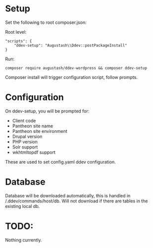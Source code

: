 # Setup

Set the following to root composer.json:

Root level:
```
"scripts": {
    "ddev-setup": "Augustash\\Ddev::postPackageInstall"
}
```

Run:
```
composer require augustash/ddev-wordpress && composer ddev-setup
```

Composer install will trigger configuration script, follow prompts.

# Configuration

On ddev-setup, you will be prompted for:
  - Client code
  - Pantheon site name
  - Pantheon site environment
  - Drupal version
  - PHP version
  - Solr support
  - wkhtmltopdf support

These are used to set config.yaml ddev configuration.

# Database

Database will be downloaded automatically, this is handled in /.ddev/commands/host/db.
  Will not download if there are tables in the existing local db.

# TODO:

Nothing currently.
